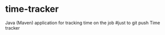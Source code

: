 # time-tracker
Java (Maven) application for tracking time on the job
#just to git push
Time tracker
